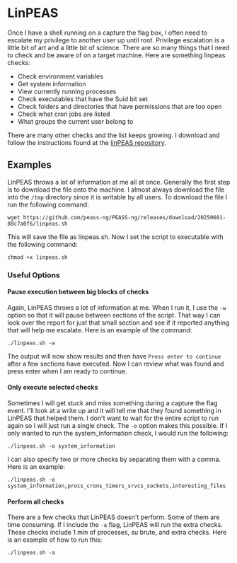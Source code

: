 # LinPEAS

Once I have a shell running on a capture the flag box, I often need to escalate my privilege to another user up until root. Privilege escalation is a little bit of art and a little bit of science. There are so many things that I need to check and be aware of on a target machine. Here are something linpeas checks:

- Check environment variables
- Get system information
- View currently running processes
- Check executables that have the Suid bit set
- Check folders and directories that have permissions that are too open
- Check what cron jobs are listed
- What groups the current user belong to

There are many other checks and the list keeps growing. I download and follow the instructions found at the [linPEAS repository](https://github.com/peass-ng/PEASS-ng/tree/master/linPEAS). 

## Examples

LinPEAS throws a lot of information at me all at once. Generally the first step is to download the file onto the machine. I almost always download the file into the `/tmp` directory since it is writable by all users. To download the file I run the following command:

`wget https://github.com/peass-ng/PEASS-ng/releases/download/20250601-88c7a0f6/linpeas.sh`

This will save the file as linpeas.sh. Now I set the script to executable with the following command:

`chmod +x linpeas.sh`

### Useful Options

#### Pause execution between big blocks of checks

Again, LinPEAS throws a lot of information at me. When I run it, I use the `-w` option so that it will pause between sections of the script. That way I can look over the report for just that small section and see if it reported anything that will help me escalate. Here is an example of the command:

`./linpeas.sh -w`

The output will now show results and then have `Press enter to continue` after a few sections have executed. Now I can review what was found and press enter when I am ready to continue.

#### Only execute selected checks

Sometimes I will get stuck and miss something during a capture the flag event. I'll look at a write up and it will tell me that they found something in LinPEAS that helped them. I don't want to wait for the entire script to run again so I will just run a single check. The `-o` option makes this possible. If I only wanted to run the system_information check, I would run the following:

`./linpeas.sh -o system_information`

I can also specify two or more checks by separating them with a comma. Here is an example:

`./linpeas.sh -o system_information,procs_crons_timers_srvcs_sockets,interesting_files`

#### Perform all checks

There are a few checks that LinPEAS doesn't perform. Some of them are time consuming. If I include the `-a` flag, LinPEAS will run the extra checks. These checks include 1 min of processes, su brute, and extra checks. Here is an example of how to run this:

`./linpeas.sh -a`
